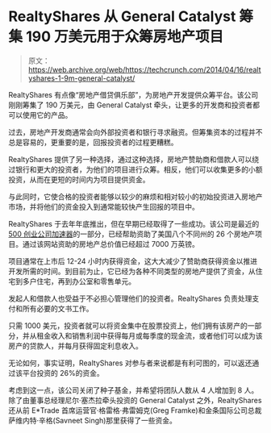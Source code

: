 # RealtyShares 从 General Catalyst 筹集 190 万美元用于众筹房地产项目 

> 原文：<https://web.archive.org/web/https://techcrunch.com/2014/04/16/realtyshares-1-9m-general-catalyst/>

RealtyShares 有点像“房地产借贷俱乐部”，为房地产开发提供众筹平台。该公司刚刚筹集了 190 万美元，由 General Catalyst 牵头，让更多的开发商和投资者都可以使用它的产品。

过去，房地产开发商通常会向外部投资者和银行寻求融资。但筹集资本的过程并不总是容易的，更重要的是，回报投资者的过程更糟糕。

RealtyShares 提供了另一种选择，通过这种选择，房地产赞助商和借款人可以绕过银行和更大的投资者，为他们的项目进行众筹。相反，他们可以收集更多的小额投资，从而在更短的时间内为项目提供资金。

与此同时，它使合格的投资者能够以较少的麻烦和相对较小的初始投资进入房地产市场，并将他们的资金投入到通常能较快产生回报的项目中。

RealtyShares 于去年年底推出，但在早期已经取得了一些成功。该公司是最近的 [500 创业公司加速器](https://web.archive.org/web/20221007004940/https://beta.techcrunch.com/2014/02/05/its-almost-like-im-writing-checks/)的一部分，已经帮助资助了美国八个不同州的 26 个房地产项目。通过该网站资助的房地产总价值已经超过 7000 万英镑。

项目通常在上市后 12-24 小时内获得资金，这大大减少了赞助商获得资金以推进开发所需的时间。到目前为止，它已经为各种不同类型的房地产提供了资金，从住宅到多户住宅，再到办公室和零售单元。

发起人和借款人也受益于不必担心管理他们的投资者。RealtyShares 负责处理支付和所有必要的文书工作。

只需 1000 美元，投资者就可以将资金集中在股票投资上，他们拥有该房产的一部分，并从租金收入和销售利润中获得每月或每季度的现金流，或者他们可以成为该房产的贷款人，并每月获得固定利息收入。

无论如何，事实证明，RealtyShares 对参与者来说都是有利可图的，可以返还通过该平台投资的 26%的资金。

考虑到这一点，该公司关闭了种子基金，并希望将团队人数从 4 人增加到 8 人。除了由董事总经理尼尔·塞杰拉牵头投资的 General Catalyst 之外，RealtyShares 还从前 E*Trade 首席运营官·格雷格·弗雷姆克(Greg Framke)和金条国际公司总裁萨维内特·辛格(Savneet Singh)那里获得了一些资金。